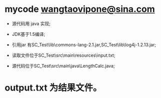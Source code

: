 mycode wangtaovipone@sina.com
======

* 源代码用 java 实现;

* JDK基于1.5编译;

* 引用jar 有SC_Test\lib\commons-lang-2.1.jar,SC_Test\lib\log4j-1.2.13.jar;

* 读取文件位于SC_Test\src\main\resources\input.txt;

* 源代码位于SC_Test\src\main\java\LengthCalc.java;



# output.txt 为结果文件。

